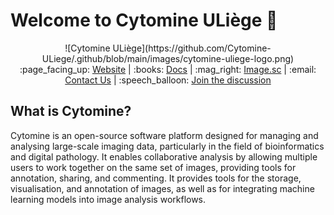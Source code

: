 # Welcome to Cytomine ULiège :wave:

<div align="center">
    ![Cytomine ULiège](https://github.com/Cytomine-ULiege/.github/blob/main/images/cytomine-uliege-logo.png)
</div>

<div align="center">
:page_facing_up: <a href="https://uliege.cytomine.org/">Website</a> | :books: <a href="https://doc.uliege.cytomine.org/">Docs</a> | :mag_right: <a href="https://forum.image.sc/tag/cytomine">Image.sc</a> | :email: <a href="mailto:uliege@cytomine.org">Contact Us</a> | :speech_balloon: <a href="https://github.com/orgs/Cytomine-ULiege/discussions">Join the discussion</a>
</div>

## What is Cytomine?

Cytomine is an open-source software platform designed for managing and analysing large-scale imaging data, particularly in the field of bioinformatics and digital pathology. It enables collaborative analysis by allowing multiple users to work together on the same set of images, providing tools for annotation, sharing, and commenting. It provides tools for the storage, visualisation, and annotation of images, as well as for integrating machine learning models into image analysis workflows.
